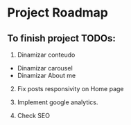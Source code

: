 # Project Roadmap

## To finish project TODOs:

1. Dinamizar conteudo
  - Dinamizar carousel
  - Dinamizar About me

2. Fix posts responsivity on Home page

3. Implement google analytics.

4. Check SEO
